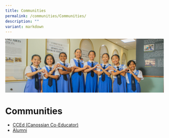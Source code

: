 ```yaml
---
title: Communities
permalink: /communities/Communities/
description: ""
variant: markdown
---
```

![](/images/Web_banners/webbanner2024_23.jpg)


Communities
===========

*   [CCEd (Canossian Co-Educator)](/communities/Canossian-Co-Educators-CCEds/)
*   [Alumni](https://www.canossianalumni.com/)
